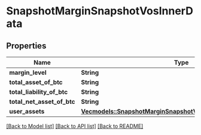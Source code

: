 # SnapshotMarginSnapshotVosInnerData

## Properties

Name | Type | Description | Notes
------------ | ------------- | ------------- | -------------
**margin_level** | **String** |  | 
**total_asset_of_btc** | **String** |  | 
**total_liability_of_btc** | **String** |  | 
**total_net_asset_of_btc** | **String** |  | 
**user_assets** | [**Vec<models::SnapshotMarginSnapshotVosInnerDataUserAssetsInner>**](snapshotMargin_snapshotVos_inner_data_userAssets_inner.md) |  | 

[[Back to Model list]](../README.md#documentation-for-models) [[Back to API list]](../README.md#documentation-for-api-endpoints) [[Back to README]](../README.md)


